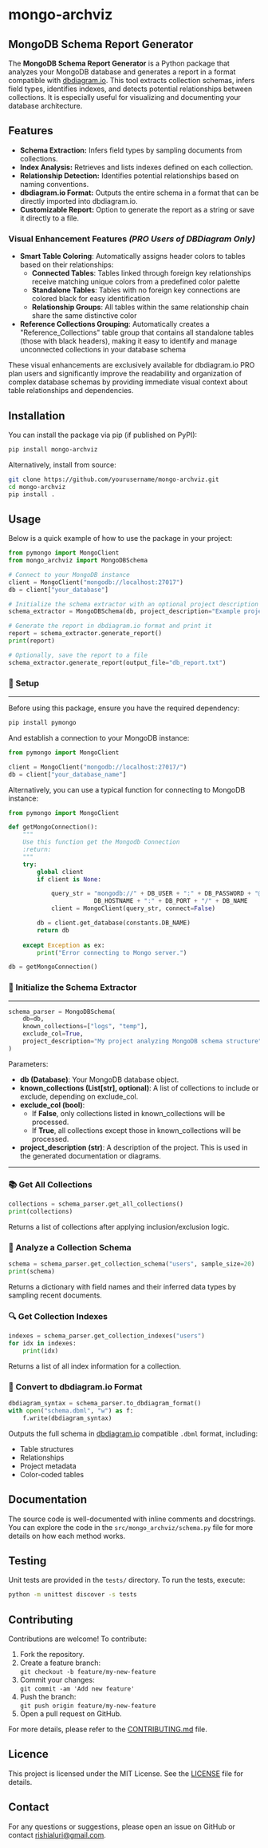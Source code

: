 # mongo-archviz

## MongoDB Schema Report Generator
The **MongoDB Schema Report Generator** is a Python package that analyzes your MongoDB database and generates a report in a format compatible with [dbdiagram.io](https://dbdiagram.io/). This tool extracts collection schemas, infers field types, identifies indexes, and detects potential relationships between collections. It is especially useful for visualizing and documenting your database architecture.

## Features

- **Schema Extraction:** Infers field types by sampling documents from collections.
- **Index Analysis:** Retrieves and lists indexes defined on each collection.
- **Relationship Detection:** Identifies potential relationships based on naming conventions.
- **dbdiagram.io Format:** Outputs the entire schema in a format that can be directly imported into dbdiagram.io.
- **Customizable Report:** Option to generate the report as a string or save it directly to a file.

### Visual Enhancement Features *(PRO Users of DBDiagram Only)*
- **Smart Table Coloring**: Automatically assigns header colors to tables based on their relationships:
  - **Connected Tables**: Tables linked through foreign key relationships receive matching unique colors from a predefined color palette
  - **Standalone Tables**: Tables with no foreign key connections are colored black for easy identification
  - **Relationship Groups**: All tables within the same relationship chain share the same distinctive color
- **Reference Collections Grouping**: Automatically creates a "Reference_Collections" table group that contains all standalone tables (those with black headers), making it easy to identify and manage unconnected collections in your database schema

These visual enhancements are exclusively available for dbdiagram.io PRO plan users and significantly improve the readability and organization of complex database schemas by providing immediate visual context about table relationships and dependencies.

## Installation

You can install the package via pip (if published on PyPI):

```bash
pip install mongo-archviz
```

Alternatively, install from source:

```bash
git clone https://github.com/yourusername/mongo-archviz.git
cd mongo-archviz
pip install .
```

## Usage

Below is a quick example of how to use the package in your project:

```python
from pymongo import MongoClient
from mongo_archviz import MongoDBSchema

# Connect to your MongoDB instance
client = MongoClient("mongodb://localhost:27017")
db = client["your_database"]

# Initialize the schema extractor with an optional project description
schema_extractor = MongoDBSchema(db, project_description="Example project for MongoDB architecture visualization")

# Generate the report in dbdiagram.io format and print it
report = schema_extractor.generate_report()
print(report)

# Optionally, save the report to a file
schema_extractor.generate_report(output_file="db_report.txt")
```

### 🔧 Setup
---
Before using this package, ensure you have the required dependency:

```bash
pip install pymongo
```

And establish a connection to your MongoDB instance:

```python
from pymongo import MongoClient

client = MongoClient("mongodb://localhost:27017/")
db = client["your_database_name"]
```

Alternatively, you can use a typical function for connecting to MongoDB instance:

```python
from pymongo import MongoClient

def getMongoConnection():
    """
    Use this function get the Mongodb Connection
    :return:
    """
    try:
        global client
        if client is None:

            query_str = "mongodb://" + DB_USER + ":" + DB_PASSWORD + "@" + \
                        DB_HOSTNAME + ":" + DB_PORT + "/" + DB_NAME
            client = MongoClient(query_str, connect=False)

        db = client.get_database(constants.DB_NAME)
        return db
		
    except Exception as ex:
        print("Error connecting to Mongo server.")

db = getMongoConnection()
```

### 🚀 Initialize the Schema Extractor
___
```python
schema_parser = MongoDBSchema(
    db=db,
    known_collections=["logs", "temp"],
    exclude_col=True,
    project_description="My project analyzing MongoDB schema structure"
)
```
Parameters:
* **db (Database)**: Your MongoDB database object.
* **known_collections (List[str], optional)**: A list of collections to include or exclude, depending on exclude_col.
* **exclude_col (bool)**:
  * If **False**, only collections listed in known_collections will be processed.
  * If **True**, all collections except those in known_collections will be processed.
* **project_description (str)**: A description of the project. This is used in the generated documentation or diagrams.

---

### 📚 Get All Collections
```python
collections = schema_parser.get_all_collections()
print(collections)
```
Returns a list of collections after applying inclusion/exclusion logic.

### 🧬 Analyze a Collection Schema
```python
schema = schema_parser.get_collection_schema("users", sample_size=20)
print(schema)
```
Returns a dictionary with field names and their inferred data types by sampling recent documents.

### 🔍 Get Collection Indexes
```python
indexes = schema_parser.get_collection_indexes("users")
for idx in indexes:
    print(idx)
```
Returns a list of all index information for a collection.

### 🎨 Convert to dbdiagram.io Format
```python
dbdiagram_syntax = schema_parser.to_dbdiagram_format()
with open("schema.dbml", "w") as f:
    f.write(dbdiagram_syntax)
```
Outputs the full schema in [dbdiagram.io](https://dbdiagram.io/) compatible `.dbml` format, including:
* Table structures
* Relationships
* Project metadata
* Color-coded tables


## Documentation

The source code is well-documented with inline comments and docstrings. You can explore the code in the `src/mongo_archviz/schema.py` file for more details on how each method works.

## Testing

Unit tests are provided in the `tests/` directory. To run the tests, execute:

```bash
python -m unittest discover -s tests
```

## Contributing

Contributions are welcome! To contribute:
1. Fork the repository.
2. Create a feature branch:\
   ```git checkout -b feature/my-new-feature```
3. Commit your changes:\
   ```git commit -am 'Add new feature'```
4. Push the branch:\
  ```git push origin feature/my-new-feature```
5. Open a pull request on GitHub.

For more details, please refer to the [CONTRIBUTING.md](./CONTRIBUTING.md) file.

## Licence

This project is licensed under the MIT License. See the [LICENSE](./LICENSE) file for details.

## Contact

For any questions or suggestions, please open an issue on GitHub or contact rishialuri@gmail.com.

